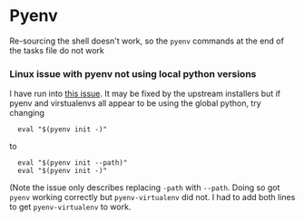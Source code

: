 # Pyenv

Re-sourcing the shell doesn't work, so the `pyenv` commands at the end of the tasks file do not work


### Linux issue with pyenv not using local python versions

I have run into [this issue](https://github.com/pyenv/pyenv/issues/849#issuecomment-875875617). It may be fixed by the upstream installers but if pyenv and virstualenvs all appear to be using the global python, try changing

```
  eval "$(pyenv init -)"
```

to

```
  eval "$(pyenv init --path)"
  eval "$(pyenv init -)"
```

(Note the issue only describes replacing `-path` with `--path`. Doing so got `pyenv` working correctly but `pyenv-virtualenv` did not. I had to add both lines to get `pyenv-virtualenv` to work.
